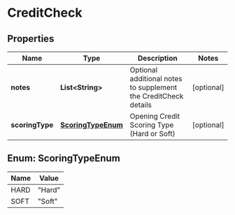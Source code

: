 
# CreditCheck

## Properties
Name | Type | Description | Notes
------------ | ------------- | ------------- | -------------
**notes** | **List&lt;String&gt;** | Optional additional notes to supplement the CreditCheck details |  [optional]
**scoringType** | [**ScoringTypeEnum**](#ScoringTypeEnum) | Opening Credit Scoring Type (Hard or Soft) |  [optional]


<a name="ScoringTypeEnum"></a>
## Enum: ScoringTypeEnum
Name | Value
---- | -----
HARD | &quot;Hard&quot;
SOFT | &quot;Soft&quot;




